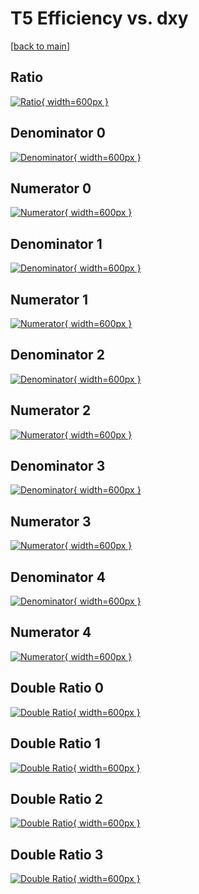 # T5 Efficiency vs. dxy

[[back to main](./)]



## Ratio

[![Ratio](../mtv/var/T5_base_11_0_eff_dxy.png){ width=600px }](../mtv/var/T5_base_11_0_eff_dxy.pdf)

## Denominator 0

[![Denominator](../mtv/den/T5_base_11_0_eff_dxy_den0.png){ width=600px }](../mtv/den/T5_base_11_0_eff_dxy_den0.pdf)

## Numerator 0

[![Numerator](../mtv/num/T5_base_11_0_eff_dxy_num0.png){ width=600px }](../mtv/num/T5_base_11_0_eff_dxy_num0.pdf)

## Denominator 1

[![Denominator](../mtv/den/T5_base_11_0_eff_dxy_den1.png){ width=600px }](../mtv/den/T5_base_11_0_eff_dxy_den1.pdf)

## Numerator 1

[![Numerator](../mtv/num/T5_base_11_0_eff_dxy_num1.png){ width=600px }](../mtv/num/T5_base_11_0_eff_dxy_num1.pdf)

## Denominator 2

[![Denominator](../mtv/den/T5_base_11_0_eff_dxy_den2.png){ width=600px }](../mtv/den/T5_base_11_0_eff_dxy_den2.pdf)

## Numerator 2

[![Numerator](../mtv/num/T5_base_11_0_eff_dxy_num2.png){ width=600px }](../mtv/num/T5_base_11_0_eff_dxy_num2.pdf)

## Denominator 3

[![Denominator](../mtv/den/T5_base_11_0_eff_dxy_den3.png){ width=600px }](../mtv/den/T5_base_11_0_eff_dxy_den3.pdf)

## Numerator 3

[![Numerator](../mtv/num/T5_base_11_0_eff_dxy_num3.png){ width=600px }](../mtv/num/T5_base_11_0_eff_dxy_num3.pdf)

## Denominator 4

[![Denominator](../mtv/den/T5_base_11_0_eff_dxy_den4.png){ width=600px }](../mtv/den/T5_base_11_0_eff_dxy_den4.pdf)

## Numerator 4

[![Numerator](../mtv/num/T5_base_11_0_eff_dxy_num4.png){ width=600px }](../mtv/num/T5_base_11_0_eff_dxy_num4.pdf)

## Double Ratio 0

[![Double Ratio](../mtv/ratio/T5_base_11_0_eff_dxy_ratio0.png){ width=600px }](../mtv/ratio/T5_base_11_0_eff_dxy_ratio0.pdf)

## Double Ratio 1

[![Double Ratio](../mtv/ratio/T5_base_11_0_eff_dxy_ratio1.png){ width=600px }](../mtv/ratio/T5_base_11_0_eff_dxy_ratio1.pdf)

## Double Ratio 2

[![Double Ratio](../mtv/ratio/T5_base_11_0_eff_dxy_ratio2.png){ width=600px }](../mtv/ratio/T5_base_11_0_eff_dxy_ratio2.pdf)

## Double Ratio 3

[![Double Ratio](../mtv/ratio/T5_base_11_0_eff_dxy_ratio3.png){ width=600px }](../mtv/ratio/T5_base_11_0_eff_dxy_ratio3.pdf)

